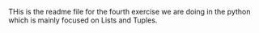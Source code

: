 THis is the readme file for the fourth exercise we are doing in the python which is mainly focused on Lists and Tuples.